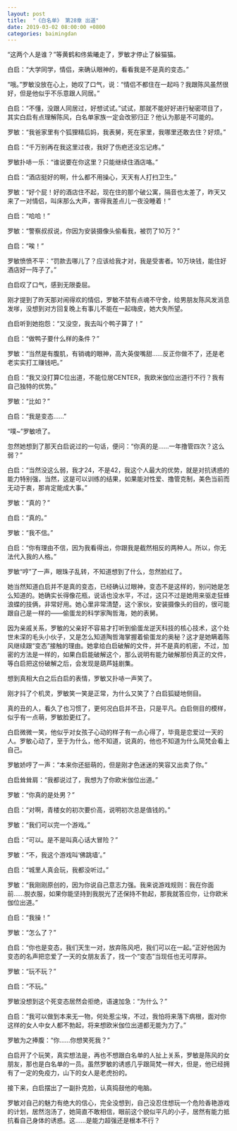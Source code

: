 ```yaml
---
layout: post
title:  "《白名单》 第28章 出道"
date: 2019-03-02 08:00:00 +0800
categories: baimingdan
---
```

“这两个人是谁？”等黄鹤和佟紫曦走了，罗敏才停止了躲猫猫。

白启：“大学同学，情侣，来确认眼神的，看看我是不是真的变态。”

“哦。”罗敏没放在心上，她叹了口气，说：“情侣不都住在一起吗？我跟陈风虽然很好，但是他似乎不乐意跟人同居。”

白启：“不懂，没跟人同居过，好想试试。”试试，那就不能好好进行秘密项目了，其实白启有点理解陈风，白名单家族一定会改邪归正？他认为那是不可能的。

罗敏：“我爸家里有个狐狸精后妈，我表舅，死在家里，我哪里还敢去住？好烦。”

白启：“千万别再在我这里过夜，我好了伤疤还没忘记疼。”

罗敏扑哧一乐：“谁说要在你这里？只能继续住酒店咯。”

白启：“酒店挺好的啊，什么都不用操心，天天有人打扫卫生。”

罗敏：“好个屁！好的酒店住不起，现在住的那个破公寓，隔音也太差了，昨天又来了一对情侣，叫床那么大声，害得我差点儿一夜没睡着！”

白启：“哈哈！”

罗敏：“警察叔叔说，你因为安装摄像头偷看我，被罚了10万？”

白启：“唉！”

罗敏愤愤不平：“罚款去哪儿了？应该给我才对，我是受害者。10万块钱，能住好酒店好一阵子了。”

白启叹了口气，感到无限委屈。

刚才提到了昨天那对闹得欢的情侣，罗敏不禁有点魂不守舍，给男朋友陈风发消息发嗲，没想到对方回复晚上有事儿不能在一起嗨皮，她大失所望。

白启听到她抱怨：“又没空，我去叫个鸭子算了！”

白启：“做鸭子要什么样的条件？”

罗敏：“当然是有腹肌，有销魂的眼神，高大英俊嘴甜……反正你做不了，还是老老实实打工赚钱吧。”

白启：“我又没打算C位出道，不能位居CENTER，我欧米伽位出道行不行？我有自己独特的优势。”

罗敏：“比如？”

白启：“我是变态……”

“噗~”罗敏喷了。

忽然她想到了那天白启说过的一句话，便问：“你真的是……一年撸管四次？这么弱？”

白启：“当然没这么弱，我才24，不是42，我这个人最大的优势，就是对抗诱惑的能力特别强，当然，这是可以训练的结果，如果能对性爱、撸管克制，美色当前而无动于衷，那肯定能成大事。”

罗敏：“真的？”

白启：“真的。”

罗敏：“我不信。”

白启：“你有理由不信，因为我看得出，你跟我是截然相反的两种人。所以，你无法代入我的人格。”

罗敏“哼”了一声，眼珠子乱转，不知道想到了什么，忽然脸红了。

她当然知道白启并不是真的变态，已经确认过眼神，变态不是这样的，别问她是怎么知道的。她确实长得像花瓶，说话也没水平，不过，这只不过是她用来驱走狂蜂浪蝶的技俩，非常好用。她心里非常清楚，这个家伙，安装摄像头的目的，很可能跟自己是一样的——偷蛋龙的科学家陶哲海，她的表舅。

因为亲戚关系，罗敏的父亲好不容易才打听到偷蛋龙逆天科技的核心技术，这个处世未深的毛头小伙子，又是怎么知道陶哲海掌握着偷蛋龙的奥秘？这才是她瞒着陈风继续跟“变态”接触的理由。她拿给白启破解的文件，并不是真的机密，不过，加密的方法是一样的，如果白启能破解这个，那么说明有能力破解那份真正的文件，等白启把这份破解之后，会发现是葫芦娃剧集。

想到真相大白之后白启的表情，罗敏又扑哧一声笑了。

刚才抖了个机灵，罗敏笑一笑是正常，为什么又笑了？白启狐疑地侧目。

真的丑的人，看久了也习惯了，更何况白启并不丑，只是平凡。白启侧目的模样，似乎有一点萌，罗敏脸更红了。

白启微微一笑，他似乎对女孩子心动的样子有一点心得了，毕竟是恋爱过一天的人。罗敏心动了，至于为什么，他不知道，说真的，他也不知道为什么简梵会看上自己。

罗敏娇哼了一声：“本来你还挺萌的，但是刚才色迷迷的笑容又出卖了你。”

白启耸耸肩：“我都说过了，我想为了你欧米伽位出道。”

罗敏：“你真的是处男？”

白启：“对啊，青楼女的初次要价高，说明初次总是值钱的。”

罗敏：“我们可以完一个游戏。”

白启：“可以。是不是叫真心话大冒险？”

罗敏：“不，我这个游戏叫‘佛跳墙’。”

白启：“城里人真会玩，我都没听过。”

罗敏：“我刚刚原创的，因为你说自己意志力强。我来说游戏规则：我在你面前……脱衣服，如果你能坚持到我脱光了还保持不勃起，那我就答应你，让你欧米伽位出道。”

白启：“我操！” 

罗敏：“怎么了？”

白启：“你也是变态，我们天生一对，放弃陈风吧，我们可以在一起。”正好他因为变态的名声把恋爱了一天的女朋友丢了，找一个“变态”当现任也无可厚非。

罗敏：“玩不玩？”

白启：“不玩。”

罗敏没想到这个死变态居然会拒绝，语速加急：“为什么？”

白启：“我可以做到本来无一物，何处惹尘埃，不过，我怕将来落下病根，面对你这样的女人中女人都不勃起，将来想欧米伽位出道都无能为力了。”

罗敏为之捧腹：“你……你想笑死我？”

白启开了个玩笑，真实想法是，再也不想跟白名单的人扯上关系，罗敏是陈风的女朋友，那也是白名单的一员。虽然罗敏的诱惑几乎跟简梵一样大，但是，他已经拥有了一定的免疫力，山下的女人是老虎扮的。

接下来，白启摆出了一副扑克脸，认真捣鼓他的电脑。

罗敏对自己的魅力有绝大的信心，完全没想到，自己没忍住想玩一个危险香艳游戏的计划，居然泡汤了，她简直不敢相信，眼前这个貌似平凡的小子，居然有能力抵抗看自己身体的诱惑。这……是能力超强还是根本不行？